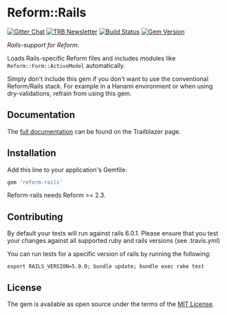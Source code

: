 # Reform::Rails

[![Gitter Chat](https://badges.gitter.im/trailblazer/chat.svg)](https://gitter.im/trailblazer/chat)
[![TRB Newsletter](https://img.shields.io/badge/TRB-newsletter-lightgrey.svg)](http://trailblazer.to/newsletter/)
[![Build
Status](https://travis-ci.org/trailblazer/reform-rails.svg)](https://travis-ci.org/trailblazer/reform-rails)
[![Gem Version](https://badge.fury.io/rb/reform-rails.svg)](http://badge.fury.io/rb/reform-rails)

_Rails-support for Reform_.

Loads Rails-specific Reform files and includes modules like `Reform::Form::ActiveModel` automatically.

Simply don't include this gem if you don't want to use the conventional Reform/Rails stack. For example in a Hanami environment or when using dry-validations, refrain from using this gem.

## Documentation

The [full documentation](https://trailblazer.to/2.0/gems/reform/rails.html) can be found on the Trailblazer page.

## Installation

Add this line to your application's Gemfile:

```ruby
gem 'reform-rails'
```

Reform-rails needs Reform >= 2.3.

## Contributing

By default your tests will run against rails 6.0.1.
Please ensure that you test your changes against all supported ruby and rails versions (see .travis.yml)

You can run tests for a specific version of rails by running the following:

`export RAILS_VERSION=5.0.0; bundle update; bundle exec rake test`

## License

The gem is available as open source under the terms of the [MIT License](http://opensource.org/licenses/MIT).

